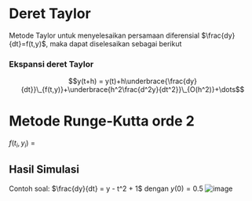 # Deret Taylor
Metode Taylor untuk menyelesaikan persamaan diferensial $\frac{dy}{dt}=f(t,y)$, maka dapat diselesaikan sebagai berikut 
### Ekspansi deret Taylor 
$$y(t+h) = y(t)+h\underbrace{\frac{dy}{dt}}\_{f(t,y)}+\underbrace{h^2\frac{d^2y}{dt^2}}\_{O(h^2)}+\dots$$
# Metode Runge-Kutta orde 2 
$f(t_i,y_i)$ =  
## Hasil Simulasi 
Contoh soal: $\frac{dy}{dt} = y - t^2 + 1$ dengan $y(0) = 0.5$
![image](https://github.com/user-attachments/assets/e6f75967-e606-40a9-8fd6-34cc59016456)
